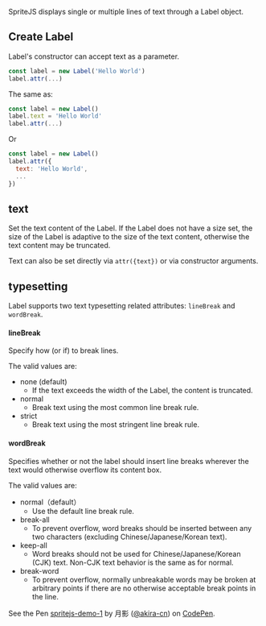 SpriteJS displays single or multiple lines of text through a Label object.

## Create Label

Label's constructor can accept text as a parameter.

```js
const label = new Label('Hello World')
label.attr(...)
```

The same as:

```js
const label = new Label()
label.text = 'Hello World'
label.attr(...)
```

Or

```js
const label = new Label()
label.attr({
  text: 'Hello World',
  ...
})
```

## text

Set the text content of the Label. If the Label does not have a size set, the size of the Label is adaptive to the size of the text content, otherwise the text content may be truncated.

Text can also be set directly via `attr({text})` or via constructor arguments.

## typesetting

Label supports two text typesetting related attributes: `lineBreak` and `wordBreak`.

#### lineBreak

Specify how (or if) to break lines. 

The valid values are:

- none (default) 
  - If the text exceeds the width of the Label, the content is truncated.
- normal 
  - Break text using the most common line break rule.
- strict 
  - Break text using the most stringent line break rule.

#### wordBreak

Specifies whether or not the label should insert line breaks wherever the text would otherwise overflow its content box.

The valid values are:

- normal（default）
  - Use the default line break rule.
- break-all
  - To prevent overflow, word breaks should be inserted between any two characters (excluding Chinese/Japanese/Korean text).
- keep-all
  - Word breaks should not be used for Chinese/Japanese/Korean (CJK) text. Non-CJK text behavior is the same as for normal.
- break-word
  - To prevent overflow, normally unbreakable words may be broken at arbitrary points if there are no otherwise acceptable break points in the line.

<p data-height="509" data-theme-id="light" data-slug-hash="gjRWbL" data-default-tab="js,result" data-user="akira-cn" data-pen-title="spritejs-demo-1" class="codepen">See the Pen <a href="https://codepen.io/akira-cn/pen/gjRWbL">spritejs-demo-1</a> by 月影 (<a href="https://codepen.io/akira-cn">@akira-cn</a>) on <a href="https://codepen.io">CodePen</a>.</p>
<script async src="https://static.codepen.io/assets/embed/ei.js"></script>
